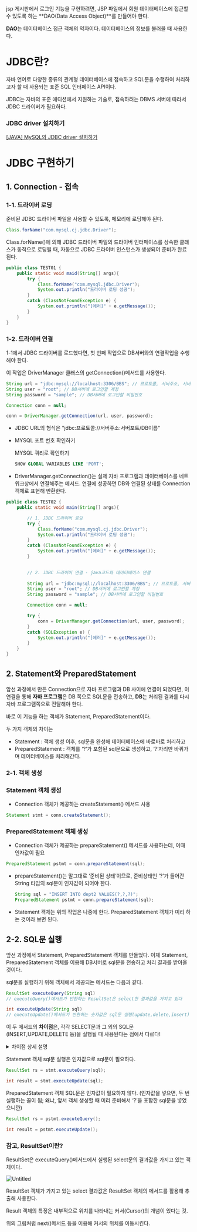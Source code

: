 jsp 게시판에서 로그인 기능을 구현하려면, JSP 파일에서 회원 데이터베이스에 접근할 수 있도록 하는 **DAO(Data Access Object)**를 만들어야 한다. 

**DAO**는 데이터베이스 접근 객체의 약자이다. 데이터베이스의 정보를 불러올 때 사용한다.

# JDBC란?

자바 언어로 다양한 종류의 관계형 데이터베이스에 접속하고 SQL문을 수행하여 처리하고자 할 때 사용되는 표준 SQL 인터페이스 API이다.

JDBC는 자바의 표준 에디션에서 지원하는 기술로, 접속하려는 DBMS 서버에 따라서 JDBC 드라이버가 필요하다.

### JDBC driver 설치하기

[[JAVA] MySQL의 JDBC driver  설치하기](https://dhan-description.tistory.com/85)

# JDBC 구현하기

## 1. Connection - 접속

### 1-1. 드라이버 로딩

준비된 JDBC 드라이버 파일을 사용할 수 있도록, 메모리에 로딩해야 된다.

```java
Class.forName("com.mysql.cj.jdbc.Driver");
```

Class.forName()에 의해 JDBC 드라이버 파일의 드라이버 인터페이스를 상속한 클래스가 동적으로 로딩될 때, 자동으로 JDBC 드라이버 인스턴스가 생성되어 준비가 완료된다.

```java
public class TEST01 {
	public static void maid(String[] args){
		try {
			Class.forName("com.mysql.jdbc.Driver");
			System.out.println("드라이버 로딩 성공");
		}
		catch (ClassNotFoundException e) {
			System.out.println("[에러]" + e.getMessage());
		}
	}
}
```

### 1-2. 드라이버 연결

1-1에서 JDBC 드라이버를 로드했다면, 첫 번째 작업으로 DB서버와의 연결작업을 수행해야 한다. 

이 작업은 DriverManager 클래스의 getConnection()메서드를 사용한다.

```java
String url = "jdbc:mysql://localhost:3306/BBS"; // 프로토콜, 서버주소, 서버포트, DB이름
String user = "root"; // DB서버에 로그인할 계정
String password = "sample"; // DB서버에 로그인할 비밀번호

Connection conn = null;

conn = DriverManager.getConnection(url, user, password);
```

- JDBC URL의 형식은 "jdbc:프로토콜://서버주소:서버포트/DB이름”
- MYSQL 포트 번호 확인하기
    
    MYSQL 쿼리로 확인하기
    
    ```sql
    SHOW GLOBAL VARIABLES LIKE 'PORT';
    ```
    
- DriverManager.getConnection()는 실제 자바 프로그램과 데이터베이스를 네트워크상에서 연결해주는 메서드. 연결에 성공하면 DB와 연결된 상태를 Connection 객체로 표현해 반환한다.

```java
public class TEST02 {
	public static void main(String[] args){

		// 1. JDBC 드라이버 로딩
		try {
			Class.forName("com.mysql.cj.jdbc.Driver");
			System.out.println("드라이버 로딩 성공");
		}
		catch (ClassNotFoundException e) {
			System.out.println("[에러]" + e.getMessage());
		}
	

		// 2. JDBC 드라이버 연결 - java코드와 데이터베이스 연결
		
		String url = "jdbc:mysql://localhost:3306/BBS"; // 프로토콜, 서버주소, 서버포트, DB이름
		String user = "root"; // DB서버에 로그인할 계정
		String password = "sample"; // DB서버에 로그인할 비밀번호

		Connection conn = null;

		try {
			conn = DriverManager.getConnection(url, user, password);
		}
		catch (SQLException e) {
			System.out.println("[에러]" + e.getMessage());
		}
	}
}
```


## 2. Statement와 PreparedStatement

앞선 과정에서 만든 Connection으로 자바 프로그램과 DB 사이에 연결이 되었다면, 이 연결을 통해 **자바 프로그램**은 DB 쪽으로 SQL문을 전송하고, **DB**는 처리된 결과를 다시 자바 프로그램쪽으로 전달해야 한다.

바로 이 기능을 하는 객체가 Statement, PreparedStatement이다.

두 가지 객체의 차이는

- Statement : 객체 생성 이후, sql문을 완성해 데이터베이스에 바로바로 처리하고
- PreparedStatement : 객체를 ‘?’가 포함된 sql문으로 생성하고, ‘?’자리만 바꿔가며 데이터베이스를 처리해간다.

### 2-1. 객체 생성

### Statement 객체 생성

- Connection 객체가 제공하는 createStatement() 메서드 사용

```java
Statement stmt = conn.createStatement();
```

### PreparedStatement 객체 생성

- Connection 객체가 제공하는 prepareStatement() 메서드를 사용하는데, 이때 인자값이 필요

```java
PreparedStatement pstmt = conn.prepareStatement(sql);
```

- prepareStatement()는 말그대로 ‘준비된 상태’이므로, 준비상태인 ‘?’가 들어간 String 타입의 sql문이 인자값이 되어야 한다.
    
    ```java
    String sql = "INSERT INTO dept2 VALUES(?,?,?)";
    PreparedStatement pstmt = conn.prepareStatement(sql);
    ```
    
- Statement 객체는 위의 작업은 나중에 한다. PreparedStatement 객체가 미리 하는 것이라 보면 된다.

## 2-2. SQL문 실행

앞선 과정에서 Statement, PreparedStatement 객체를 만들었다. 이제 Statement, PreparedStatement 객체를 이용해 DB서버로 sql문을 전송하고 처리 결과를 받아올 것이다. 

sql문을 실행하기 위해 객체에서 제공되는 메서드는 다음과 같다.

```java
ResultSet executeQuery(String sql)
// executeQuery()메서드가 반환하는 ResultSet은 select한 결과값을 가지고 있다
```

```java
int executeUpdate(String sql)
// executeUpdate()메서드가 반환하는 숫자값은 sql문 실행(update,delete,insert) 후, 영향을 받은 레코드의 개수이다.
```

이 두 메서드의 **차이점**은, 각각 SELECT문과 그 외의 SQL문(INSERT,UPDATE,DELETE 등)을 실행될 때 사용된다는 점에서 다르다!


<details>
  <summary>차이점 상세 설명</summary>
  
    1. **executeQuery() 메서드:**
        - 주로 SELECT 문을 실행할 때 사용됩니다.
        - 결과 집합(ResultSet)을 반환합니다.
        - 쿼리의 결과로 데이터베이스에서 데이터를 읽을 때 사용됩니다.
    
    ```java
    javaCopy code
    String sql = "SELECT column1, column2 FROM tableName";
    Statement statement = connection.createStatement();
    ResultSet resultSet = statement.executeQuery(sql);
    while (resultSet.next()) {
        // 결과 처리
    }
    
    ```
    
    1. **executeUpdate() 메서드:**
        - INSERT, UPDATE, DELETE와 같은 SQL 문을 실행할 때 사용됩니다.
        - 실행된 쿼리에 의해 영향받은 행의 수를 반환합니다.
    
    ```java
    javaCopy code
    String sql = "UPDATE tableName SET column1 = value1 WHERE condition";
    Statement statement = connection.createStatement();
    int rowsAffected = statement.executeUpdate(sql);
    // rowsAffected 변수에는 업데이트된 행의 수가 저장됨
    
    ```
    
    따라서, **`executeQuery()`**는 데이터를 읽고 가져오는 데 사용되며 **`ResultSet`**을 반환하고, **`executeUpdate()`**는 데이터를 변경하는(추가, 수정, 삭제) 데 사용되며 영향을 받은 행의 수를 반환합니다.
  
</details>

Statement 객체 sql문 실행은 인자값으로 sql문이 필요하다.

```java
ResultSet rs = stmt.executeQuery(sql);

int result = stmt.executeUpdate(sql); 
```

PreparedStatement 객체 SQL문은 인자값이 필요하지 않다. (인자값을 넣으면, 두 번 실행하는 꼴이 됨; 왜냐, 앞서 객체 생성할 때 미리 준비해서 ‘?’을 포함한 sql문을 넣었으니깐)

```java
ResultSet rs = pstmt.executeQuery();

int result = pstmt.executeUpdate();
```

### 참고, ResultSet이란?

ResultSet은 executeQuery()메서드에서 실행된 select문의 결과값을 가지고 있는 객체이다.

![Untitled](https://prod-files-secure.s3.us-west-2.amazonaws.com/f2d30063-d2b0-4fd6-a305-b7bbde8dbab0/06383544-e1f7-4985-ad40-8b470ec1819c/Untitled.png)

ResultSet 객체가 가지고 있는 select 결과값은 ResultSet 객체의 메서드를 활용해 추출해 사용한다. 

Result 객체의 특징은 내부적으로 위치를 나타내는 커서(Cursor)의 개념이 있다는 것.

위의 그림처럼 next()메서드 등을 이용해 커서의 위치를 이동시킨다.
